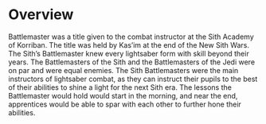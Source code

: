 # Overview

Battlemaster was a title given to the combat instructor at the Sith Academy of Korriban.
The title was held by Kas’im at the end of the New Sith Wars.
The Sith’s Battlemaster knew every lightsaber form with skill beyond their years.
The Battlemasters of the Sith and the Battlemasters of the Jedi were on par and were equal enemies.
The Sith Battlemasters were the main instructors of lightsaber combat, as they can instruct their pupils to the best of their abilities to shine a light for the next Sith era.
The lessons the Battlemaster would hold would start in the morning, and near the end, apprentices would be able to spar with each other to further hone their abilities.

